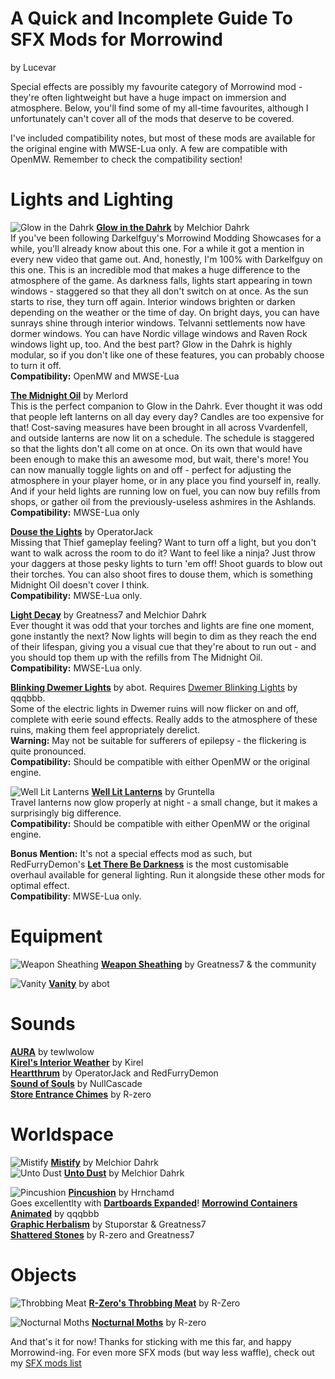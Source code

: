 # A Quick and Incomplete Guide To SFX Mods for Morrowind
by Lucevar

Special effects are possibly my favourite category of Morrowind mod - they're often lightweight but have a huge impact on immersion and atmosphere. Below, you'll find some of my all-time favourites, although I unfortunately can't cover all of the mods that deserve to be covered.

I've included compatibility notes, but most of these mods are available for the original engine with MWSE-Lua only. A few are compatible with OpenMW. Remember to check the compatibility section!

# Lights and Lighting
![Glow in the Dahrk](https://staticdelivery.nexusmods.com/mods/100/images/45886/45886-1532322751-262693364.png)
[**Glow in the Dahrk**](https://www.nexusmods.com/morrowind/mods/45886) by Melchior Dahrk  
If you've been following Darkelfguy's Morrowind Modding Showcases for a while, you'll already know about this one. For a while it got a mention in every new video that game out. And, honestly, I'm 100% with Darkelfguy on this one. This is an incredible mod that makes a huge difference to the atmosphere of the game. As darkness falls, lights start appearing in town windows - staggered so that they all don't switch on at once. As the sun starts to rise, they turn off again. Interior windows brighten or darken depending on the weather or the time of day. On bright days, you can have sunrays shine through interior windows. Telvanni settlements now have dormer windows. You can have Nordic village windows and Raven Rock windows light up, too. And the best part? Glow in the Dahrk is highly modular, so if you don't like one of these features, you can probably choose to turn it off.  
**Compatibility:** OpenMW and MWSE-Lua

[**The Midnight Oil**](https://www.nexusmods.com/morrowind/mods/48293) by Merlord  
This is the perfect companion to Glow in the Dahrk. Ever thought it was odd that people left lanterns on all day every day? Candles are too expensive for that! Cost-saving measures have been brought in all across Vvardenfell, and outside lanterns are now lit on a schedule. The schedule is staggered so that the lights don't all come on at once. On its own that would have been enough to make this an awesome mod, but wait, there's more! You can now manually toggle lights on and off - perfect for adjusting the atmosphere in your player home, or in any place you find yourself in, really. And if your held lights are running low on fuel, you can now buy refills from shops, or gather oil from the previously-useless ashmires in the Ashlands.  
**Compatibility:** MWSE-Lua only

[**Douse the Lights**](https://www.nexusmods.com/morrowind/mods/47980) by OperatorJack  
Missing that Thief gameplay feeling? Want to turn off a light, but you don't want to walk across the room to do it? Want to feel like a ninja? Just throw your daggers at those pesky lights to turn 'em off! Shoot guards to blow out their torches. You can also shoot fires to douse them, which is something Midnight Oil doesn't cover I think.  
**Compatibility:** MWSE-Lua only.

[**Light Decay**](https://www.nexusmods.com/morrowind/mods/46671) by Greatness7 and Melchior Dahrk  
Ever thought it was odd that your torches and lights are fine one moment, gone instantly the next? Now lights will begin to dim as they reach the end of their lifespan, giving you a visual cue that they're about to run out - and you should top them up with the refills from The Midnight Oil.   
**Compatibility:** MWSE-Lua only.

[**Blinking Dwemer Lights**](https://abitoftaste.altervista.org/morrowind/index.php?option=downloads&task=info&id=73&Itemid=50&-Dwemer-Blinking-Lights-1-1) by abot. Requires [Dwemer Blinking Lights](https://www.nexusmods.com/morrowind/mods/42274) by qqqbbb.  
Some of the electric lights in Dwemer ruins will now flicker on and off, complete with eerie sound effects. Really adds to the atmosphere of these ruins, making them feel appropriately derelict.    
**Warning:** May not be suitable for sufferers of epilepsy - the flickering is quite pronounced.  
**Compatibility:** Should be compatible with either OpenMW or the original engine.  

![Well Lit Lanterns](https://staticdelivery.nexusmods.com/mods/100/images/45801/45801-1529454496-766047059.jpeg)
[**Well Lit Lanterns**](https://www.nexusmods.com/morrowind/mods/45801) by Gruntella  
Travel lanterns now glow properly at night - a small change, but it makes a surprisingly big difference.  
**Compatibility:** Should be compatible with either OpenMW or the original engine.

**Bonus Mention:** It's not a special effects mod as such, but RedFurryDemon's [**Let There Be Darkness**](https://www.nexusmods.com/morrowind/mods/47912) is the most customisable overhaul available for general lighting. Run it alongside these other mods for optimal effect.  
**Compatibility**: MWSE-Lua only.  

# Equipment
![Weapon Sheathing](https://staticdelivery.nexusmods.com/mods/100/images/46069/46069-1538638827-645975529.png)
[**Weapon Sheathing**](https://www.nexusmods.com/morrowind/mods/46069) by Greatness7 & the community  

![Vanity](https://staticdelivery.nexusmods.com/mods/100/images/48529/48529-1593772508-1108946024.jpeg)
[**Vanity**](https://www.nexusmods.com/morrowind/mods/48529) by abot  

# Sounds
[**AURA**](https://www.nexusmods.com/morrowind/mods/48255) by tewlwolow  
[**Kirel's Interior Weather**](http://mw.modhistory.com/download-90-3021) by Kirel  
[**Heartthrum**](https://www.nexusmods.com/morrowind/mods/47178/) by OperatorJack and RedFurryDemon  
[**Sound of Souls**](https://www.nexusmods.com/morrowind/mods/45657) by NullCascade  
[**Store Entrance Chimes**](https://www.nexusmods.com/morrowind/mods/44586) by R-zero  

# Worldspace
![Mistify](https://staticdelivery.nexusmods.com/mods/100/images/48112/48112-1590162673-1655438406.jpeg)
[**Mistify**](https://www.nexusmods.com/morrowind/mods/48112) by Melchior Dahrk  
![Unto Dust](https://staticdelivery.nexusmods.com/mods/100/images/48435/48435-1592855559-940453982.jpeg)
[**Unto Dust**](https://www.nexusmods.com/morrowind/mods/48435) by Melchior Dahrk  

![Pincushion](https://staticdelivery.nexusmods.com/mods/100/images/46862/46862-1559435310-101526044.jpeg)
[**Pincushion**](https://www.nexusmods.com/morrowind/mods/46862) by Hrnchamd  
Goes excellentlty with [**Dartboards Expanded**](https://www.nexusmods.com/morrowind/mods/47976)!
[**Morrowind Containers Animated**](https://www.nexusmods.com/morrowind/mods/42238) by qqqbbb  
[**Graphic Herbalism**](https://www.nexusmods.com/morrowind/mods/46599) by Stuporstar & Greatness7  
[**Shattered Stones**](https://www.nexusmods.com/morrowind/mods/45105) by R-zero and Greatness7

# Objects
![Throbbing Meat](https://staticdelivery.nexusmods.com/mods/100/images/45339/45339-1519417720-361595880.jpeg)
[**R-Zero's Throbbing Meat**](https://www.nexusmods.com/morrowind/mods/45339) by R-Zero  

![Nocturnal Moths](https://staticdelivery.nexusmods.com/mods/100/images/44148-0-1457131648.jpg)
[**Nocturnal Moths**](https://www.nexusmods.com/morrowind/mods/44148) by R-zero  

And that's it for now! Thanks for sticking with me this far, and happy Morrowind-ing. For even more SFX mods (but way less waffle), check out my [SFX mods list](https://github.com/Lucevar/mw-immersion-mods/blob/master/sfx.md)
